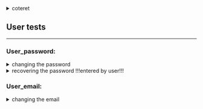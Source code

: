 
<details><summary>coteret</summary>
<p>

- test
- test

     - test


</p>
</details>


## User  tests
----


### User_password:

<details><summary>changing the password</summary>
<p>
test process:
 
    -enter main page
    -enter private data and change password 
    **if changed correctly, there is a success message
    -change the password back at the end, for future tests
.</p>
</details>
 
 
<details><summary>recovering the password    !!!entered by user!!!</summary>
<p>   
 
  -enter main page and disconnect from the user
  -press login button		
  -recover the password by email 
  -ask user to enter the new password from the email: 		
  **if recovered successfully, the user logged in
  -change the password back at the end, for future tests
.</p>
</details>  	


### User_email:

<details><summary>changing the email</summary>
<p> 

-enter main page
-enter private data and change password 
**if changed correctly, there is a success message
-change the email back at the end, for future tests
.</p>
</details> 


 